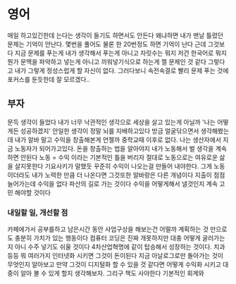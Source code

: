 # 영어

매일 하고있긴한데 는다는 생각이 들기도 하면서도 안든다 왜냐하면 내가 맨날 틀렸던 문제는 기억이 안난다. 몇번을 풀어도 물론 한 20번정도 하면 기억이 난다 근데 그것보다 지금 문제를 푸는게 내가
생각해서 푸는게 아니고 자릿수는 뭐지 저건 한국어로 뭐지 뭔가 문맥을 파악하고 넣는게 아니고 끼워넣기식으로 하는게 젤 문제인 것 같다 그렇다고 내가 그렇게 정성스럽게 할 자신이 없다. 그러다보니
속전속결로 빨리 문제 푸는 것에 포커스를 둔듯한데 잘 모르겠다..

## 부자

문득 생각이 들었다 내가 너무 낙관적인 생각으로 세상을 살고 있는게 아닐까 '나는 어떻게든 성공하겠지' 안일한 생각이 정말 뇌를 지배하고있다 방금 얼굴닦으면서 생각해봤는데 내가 알바 말고 수익을
창출해본게 언젤까 중학교때 이후로 없다. 나는 생산자에서 지금 노동자가 되어가고있다. 돈을 창출하는 법을 알아야지 내가 노동해서 벌 생각을 계속 하면 안된다 노동 = 수익 이라는 기본적인 틀을 버리자
절대로 노동으로는 여유로운 삶을 살지못한다 기요사키가 말했듯 꾸준히 수익이 나오는걸 만들어 내야한다. 그게 노동이더라도 내가 노력한 만큼 더 나온다면 그것또한 알바랑은 다른 개념이다 
지출이 점점 늘어가는데 수익을 없다 파산의 길로 가는 것이다 수익을 어떻게해서 낼것인지 계속 고민 해야할 것이다

### 내일할 일, 개선할 점

카페에가서 공부를하고 남은시간 동안 사업구상을 해보는건 어떨까 계획하는 것 만으로도 충분히 가치가 있는 행동이다 컴퓨터 코딩은 진짜 개못하지만 대충 어떻게 굴러가는지 아니 수주 넣기도 쉬울 것이다
4차산업혁명에 같이 탑승해서 성장하는 것이다. 치과 등등 뭐 여러가지 인터넷화 시키면 그것이 돈이된다 지금 아날로그로만 돌아가는 것이 무엇인지 알아보고 만약 그것이 디지털화 할 수 있을 것 같다면
어떻게 수익화 시키고 대중이 알아 볼 수 있게 할지 생각해보자. 그리구 책도 사야한다 기본적인 회계와 
